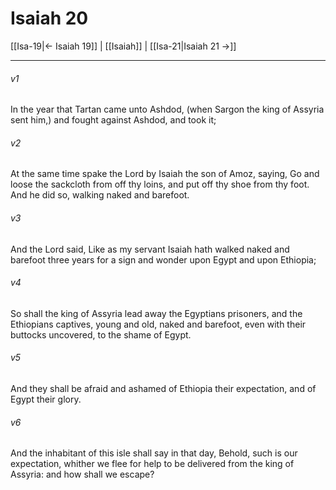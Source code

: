 # Isaiah 20

[[Isa-19|← Isaiah 19]] | [[Isaiah]] | [[Isa-21|Isaiah 21 →]]
***

###### v1
In the year that Tartan came unto Ashdod, (when Sargon the king of Assyria sent him,) and fought against Ashdod, and took it;
###### v2
At the same time spake the Lord by Isaiah the son of Amoz, saying, Go and loose the sackcloth from off thy loins, and put off thy shoe from thy foot. And he did so, walking naked and barefoot.
###### v3
And the Lord said, Like as my servant Isaiah hath walked naked and barefoot three years for a sign and wonder upon Egypt and upon Ethiopia;
###### v4
So shall the king of Assyria lead away the Egyptians prisoners, and the Ethiopians captives, young and old, naked and barefoot, even with their buttocks uncovered, to the shame of Egypt.
###### v5
And they shall be afraid and ashamed of Ethiopia their expectation, and of Egypt their glory.
###### v6
And the inhabitant of this isle shall say in that day, Behold, such is our expectation, whither we flee for help to be delivered from the king of Assyria: and how shall we escape? 
